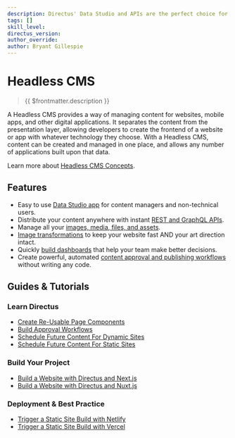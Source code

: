 ```yaml
---
description: Directus' Data Studio and APIs are the perfect choice for your Headless CMS.
tags: []
skill_level:
directus_version:
author_override:
author: Bryant Gillespie
---
```


# Headless CMS

> {{ $frontmatter.description }}

A Headless CMS provides a way of managing content for websites, mobile apps, and other digital applications. It
separates the content from the presentation layer, allowing developers to create the frontend of a website or app with
whatever technology they choose. With a Headless CMS, content can be created and managed in one place, and allows any
number of applications built upon that data.

Learn more about [Headless CMS Concepts](/use-cases/headless-cms/concepts).

## Features

- Easy to use [Data Studio app](/app/overview) for content managers and non-technical users.
- Distribute your content anywhere with instant [REST and GraphQL APIs](/reference/introduction).
- Manage all your [images, media, files, and assets](/app/file-library).
- [Image transformations](/reference/files#requesting-a-thumbnail) to keep your website fast AND your art direction
  intact.
- Quickly [build dashboards](/app/insights) that help your team make better decisions.
- Create powerful, automated [content approval and publishing workflows](/guides/headless-cms/approval-workflows)
  without writing any code.

## Guides & Tutorials

### Learn Directus

- [Create Re-Usable Page Components](/guides/headless-cms/reusable-components)
- [Build Approval Workflows](/guides/headless-cms/approval-workflows)
- [Schedule Future Content For Dynamic Sites](/guides/headless-cms/schedule-content/dynamic-sites)
- [Schedule Future Content For Static Sites](/guides/headless-cms/schedule-content/static-sites)

### Build Your Project

- [Build a Website with Directus and Next.js](/guides/headless-cms/build-static-website/next-13)
- [Build a Website with Directus and Nuxt.js](/guides/headless-cms/build-static-website/nuxt-3)

### Deployment & Best Practice

- [Trigger a Static Site Build with Netlify](/guides/headless-cms/trigger-static-builds/netlify)
- [Trigger a Static Site Build with Vercel](/guides/headless-cms/trigger-static-builds/vercel)
